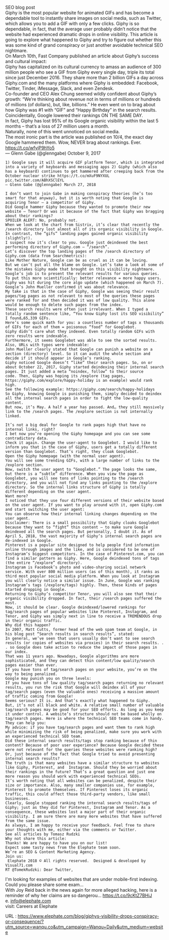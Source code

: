   SEO blog post  
    Giphy is the most popular website for animated GIFs and has become a dependable tool to instantly share images on social media, such as Twitter, which allows you to add a GIF with only a few clicks. Giphy is so dependable, in fact, that the average user probably didn’t notice that the website had experienced dramatic drops in online visibility. This article is going to explore what happened to Giphy and try to figure out whether this was some kind of grand conspiracy or just another avoidable technical SEO nightmare.    
    On March 10th, Fast Company published an article about Giphy’s success and cultural impact:  
    Giphy has capitalized on its cultural currency to amass an audience of 300 million people who see a GIF from Giphy every single day, triple its total since just December 2016. They share more than 2 billion GIFs a day across Giphy.com and the many platforms where Giphy is embedded: Facebook, Twitter, Tinder, iMessage, Slack, and even Zendesk.   
    Co-founder and CEO Alex Chung seemed wildly confident about Giphy’s growth: “We’re thinking about revenue not in terms of millions or hundreds of millions (of dollars), but, like, billions.” He even went on to brag about how Giphy was #1 with “GIF” and “Happy Birthday” in the search results.   
    Coincidentally, Google lowered their rankings ON THE SAME DAY.   
    In fact, Giphy has lost 95% of its Google organic visibility within the last 5 months – that’s a loss of 27 million users a month.    
    Naturally, none of this went unnoticed on social media.  
    The most ironic part is the article was published on 10/4, the exact day Google hammered them. Wow, NEVER brag about rankings. Ever. https://t.co/wfyjP9hYo5  
    — Glenn Gabe (@glenngabe) October 9, 2017  
      
    1) Google says it will acquire GIF platform Tenor, which is integrated into a variety of keyboards and messaging apps 2) Giphy (which also has a keyboard) continues to get hammered after creeping back from the October nuclear strike https://t.co/mXuF9NYXUL pic.twitter.com/ABhXSClEYL  
    — Glenn Gabe (@glenngabe) March 27, 2018  
      
    I don’t want to join Gabe in making conspiracy theories (he’s too smart for that anyway), but it is worth noting that Google is acquiring Tenor – a competitor of Giphy.   
    Did Google hammer Giphy because they wanted to promote their new website – Tenor? Or was it because of the fact that Giphy was bragging about their rankings?      
    SPOILER ALERT: No, probably not.  
    When we look at the chart from Sistrix, it’s clear that recently the /search directory lost almost all of its organic visibility in Google. In contrast, the “gifs” landing pages gained organic visibility (slightly!).   
    I suspect now it’s clear to you. Google just deindexed the best performing directory of Giphy.com – “/search”.   
    Let’s discover the top landing pages of the /search directory of Giphy.com (data from Searchmetrics):  
    Like Mother Nature, Google can be as cruel as it can be loving.  
    But we can’t put all the blame on Google. Let’s take a look at some of the mistakes Giphy made that brought on this visibility nightmare.  
    Google’s job is to present the relevant results for various queries. To put this more scientifically: better relevance = more happy users. Giphy was hit during the core algo update (which happened on March 7). Google’s John Mueller confirmed it was about relevance.    
    My take is that in the case of Giphy, Google was seeing their result pages/tag pages as not relevant to most of the queries these pages were ranked for and then decided it was of low quality. This alone would be enough to delete such pages from the index.   
    These search results were often just irrelevant. When I typed a totally random sentence like, “You know Giphy lost its SEO visibility” I found…65,339 GIFs.   
    Here’s some quick math for you: a countless number of tags x thousands of GIFs for each of them = poisonous “food” for Googlebot.    
    Giphy didn’t care what they indexed. Even totally random GIFs with zero results were indexable.   
    Furthermore, it seems Googlebot was able to see the sorted results.   
    Also, URLs with typos were indexable:  
    John Mueller clearly stated that Google can punish a website on a section (directory) level. So it can audit the whole section and decide if it should appear in Google’s ranking.  
    Giphy noticed Google doesn’t “like” their search pages. So, on or about October 22, 2017, Giphy started deindexing their internal search pages. It just added a meta “noindex, follow” to their source code. Then, Giphy was hoping its /explore (tag pages, https://giphy.com/explore/happy-holiday is an example) would rank high.  
    See the following example: https://giphy.com/search/happy-holidays  
    So Giphy, knowing Google is punishing them, simply decided to deindex all the internal search pages in order to fight the low-quality content.   
    But now, it’s May. A half a year has passed. And… they still massively link to the /search pages. The /explore section is not internally linked.   
       
    It’s not a big deal for Google to rank pages high that have no internal links, right?  
    I bet now you’re opening the Giphy homepage and you can see some contradictory data.  
    Check it again. Change the user-agent to Googlebot. I would like to inform you that in the case of Giphy, users get a totally different version than Googlebot. That’s right, they cloak Googlebot.  
    Open the Giphy homepage (with the normal user agent).  
    You will see some trending GIFs, with a large number of links to the /explore section.  
    Now, switch the user agent to “Googlebot.” The page looks the same, but there is a “subtle” difference. When you view the page as Googlebot, you will see tons of links pointing to the /search directory, and you will not find any links pointing to the /explore directory. So the internal links structure of Giphy is totally different depending on the user agent.   
    Want more?  
    I noticed that they use four different versions of their website based on the user agent. If you want to play around with it, open Giphy.com and start switching the user agent:   
    You can observe how their internal linking changes depending on the user agent.   
    Disclaimer: There is a small possibility that Giphy cloaks Googlebot because they want to “fight” thin content – to make sure Google deindexed all the search pages. But personally, I doubt it. As of April 5, 2018, the vast majority of Giphy’s internal search pages are de-indexed in Google.   
    Pinterest is a popular site designed to help people find information online through images and the like, and is considered to be one of Instagram’s biggest competitors. In the case of Pinterest.com, you can find a similar pattern as Giphy. Here, Google deindexed tons of tags (the entire “/explore” directory).  
    Instagram is Facebook’s photo and video-sharing social network service. With over 800 million users (as of this month), it ranks as third most popular social media platform. When you look at Instagram you will clearly notice a similar issue. In June, Google was ranking Instagram’s tags (/explore/tags) highly. Then, these kinds of pages started dropping in Google.   
    Returning to Giphy’s competitor Tenor, you will also see that their organic visibility dropped. In fact, their /search pages suffered the most.   
    Now, it should be clear. Google deindexed/lowered rankings for tag/search pages of popular websites like Pinterest, Instagram, and Tenor, and Giphy was simply next in line to receive a TREMENDOUS drop in their organic traffic.    
    Why did this happen?  
    In 2007, Matt Cutts, former head of the web spam team at Google, in his blog post “Search results in search results”, stated:   
    In general, we’ve seen that users usually don’t want to see search results (or copies of websites via proxies) in their search results. . . so Google does take action to reduce the impact of those pages in our index.  
    That was 11 years ago. Nowadays, Google algorithms are more sophisticated, and they can detect thin content/low quality/search pages easier than ever.  
    If you have tons of tag/search pages on your website, you’re on the way to being penalized.    
    Google may punish you on three levels:   
    If you have tons of low quality tag/search pages returning no relevant results, you run the risk that Google will deindex all of your tag/search pages (even the valuable ones) receiving a massive amount of traffic coming from Google!   
    Seems serious? It is. And that’s exactly what happened to Giphy.  
    But, it’s not all black and white. A relative small number of valuable tag/search pages may be good for your SEO efforts. As long as you keep it under control. A website’s structure should not be based wholly on tag/search pages. Here is where the technical SEO teams come in handy. They can help you:   
    My advice: if you have tag/search pages and want them to rank high while minimizing the risk of being penalized, make sure you work with an experienced technical SEO team.  
    Did these internal search results/tags stop ranking because of thin content? Because of poor user experience? Because Google decided these were not relevant for the queries these websites were ranking high? Or, just because of the fact that Google tried to avoid presenting internal search results?   
    The truth is that many websites have a similar structure to websites like Giphy, Pinterest, and  Instagram. Should they be worried about their rankings in the future? That’s a great question and just one more reason you should work with experienced technical SEOs.  
    It’s worth noting that all websites can be penalized, despite their size or importance. Also, many smaller companies use, for example, Pinterest to promote themselves. If Pinterest loses its organic traffic, this could affect those third-party vendors, like small businesses.  
    Clearly, Google stopped ranking the internal search results/tags of Giphy; just as they did for Pinterest, Instagram and Tenor. As a consequence, these websites lost a major part of their organic visibility. I am sure there are many more websites that have suffered from the same issue.   
    As always, I am happy to receive your feedback. Feel free to share your thoughts with me, either via the comments or Twitter.   
    See all articles by Tomasz Rudzki  
    Why not share this article:  
    Thanks! We are happy to have you on our list!  
    Expect some tasty news from the Elephate team soon.  
    We’re an SEO & Content Marketing Agency.  
    Join us:  
     Elephate 2018 © All rights reserved.  Designed & developed by Visual71.com   
    RT @TomekRudzki: Dear Twitter,
I'm looking for examples of websites that are under mobile-first indexing.
Could you please share some exam…  
    With Joy Reid back in the news again for more alleged hacking, here is a reminder of why her claims are so dangerou… https://t.co/9cKtZ7BHiJ  
    e. info@elephate.com  
    visit: Careers at Elephate  
    
  URL : https://www.elephate.com/blog/giphys-visibility-drops-conspiracy-or-consequence/?utm_source=wanqu.co&utm_campaign=Wanqu+Daily&utm_medium=website